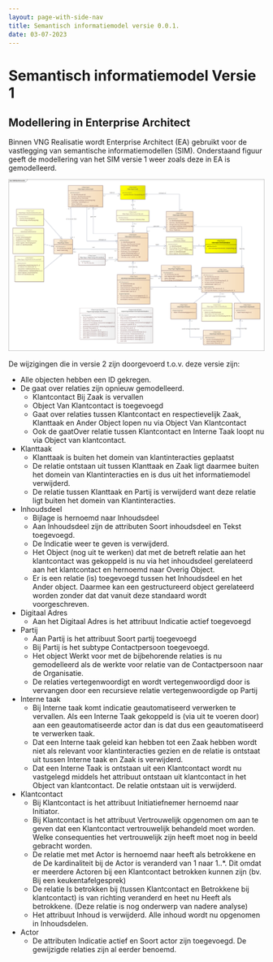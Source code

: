 ```yaml
---
layout: page-with-side-nav
title: Semantisch informatiemodel versie 0.0.1.
date: 03-07-2023
---
```


# Semantisch informatiemodel Versie 1

## Modellering in Enterprise Architect
Binnen VNG Realisatie wordt Enterprise Architect (EA) gebruikt voor de vastlegging van semantische informatiemodellen (SIM). Onderstaand figuur geeft de modellering van het SIM versie 1 weer zoals deze in EA is gemodelleerd.

<img src="assets/sim_ea_v1.png" alt="SIM in Enterprise Architect" width="1000"/>

De wijzigingen die in versie 2 zijn doorgevoerd t.o.v. deze versie zijn: 
  -	Alle objecten hebben een ID gekregen.
  -	De gaat over relaties zijn opnieuw gemodelleerd. 
    -	Klantcontact Bij Zaak is vervallen
    -	Object Van Klantcontact is toegevoegd
    -	Gaat over relaties tussen Klantcontact en respectievelijk Zaak, Klanttaak en Ander Object lopen nu via Object Van Klantcontact
    -	Ook de gaatOver relatie tussen Klantcontact en Interne Taak loopt nu via Object van klantcontact.
  -	Klanttaak
    -	Klanttaak is buiten het domein van klantinteracties geplaatst 
    -	De relatie ontstaan uit tussen Klanttaak en Zaak ligt daarmee buiten het domein van Klantinteracties en is dus uit het informatiemodel verwijderd.  
    -	De relatie tussen Klanttaak en Partij is verwijderd want deze relatie ligt buiten het domein van Klantinteracties.
  -	Inhoudsdeel
    -	Bijlage is hernoemd naar Inhoudsdeel 
    -	Aan Inhoudsdeel zijn de attributen Soort inhoudsdeel en Tekst toegevoegd.
    -	De Indicatie weer te geven is verwijderd.  
    -	Het Object (nog uit te werken) dat met de betreft relatie aan het klantcontact was gekoppeld is nu via het inhoudsdeel gerelateerd aan het klantcontact en hernoemd naar Overig Object.
    -	Er is een relatie (is)  toegevoegd tussen het Inhoudsdeel en het Ander object. Daarmee kan een gestructureerd object gerelateerd worden zonder dat dat vanuit deze standaard wordt voorgeschreven. 
  -	Digitaal Adres
    -	Aan het Digitaal Adres is het attribuut Indicatie actief toegevoegd
  -	Partij
    -	Aan Partij is het attribuut Soort partij toegevoegd
    -	Bij Partij is het subtype Contactpersoon toegevoegd. 
    -	Het object Werkt voor met de bijbehorende relaties is nu gemodelleerd als de werkte voor relatie van de Contactpersoon naar de Organisatie.
    -	De relaties vertegenwoordigt en wordt vertegenwoordigd door is vervangen door een recursieve relatie  vertegenwoordigde op Partij
  -	Interne taak
    -	Bij Interne taak komt indicatie geautomatiseerd verwerken te vervallen. Als een Interne Taak gekoppeld is (via uit te voeren door)  aan een geautomatiseerde actor dan is dat dus een geautomatiseerd te verwerken taak.  
    -	Dat een Interne taak  geleid kan hebben tot een Zaak hebben wordt niet als relevant voor klantinteracties gezien en de relatie is ontstaat uit tussen Interne taak en Zaak is verwijderd.
    -	Dat een Interne Taak is ontstaan uit een Klantcontact wordt nu vastgelegd middels het attribuut  ontstaan uit klantcontact in het Object van klantcontact.  De relatie ontstaan uit  is verwijderd. 
  -	Klantcontact
    -	Bij Klantcontact is het attribuut Initiatiefnemer hernoemd naar Initiator. 
    -	Bij Klantcontact is het attribuut  Vertrouwelijk opgenomen om aan te geven dat een Klantcontact  vertrouwelijk behandeld moet worden. Welke consequenties het vertrouwelijk zijn heeft moet nog in beeld gebracht worden. 
    -	De relatie met  met Actor  is hernoemd naar heeft als betrokkene en de De kardinaliteit bij de Actor is veranderd van 1 naar 1..*. Dit omdat er meerdere Actoren bij een Klantcontact betrokken kunnen zijn (bv. Bij een keukentafelgesprek) 
    -	De relatie Is betrokken bij (tussen Klantcontact en Betrokkene bij klantcontact) is van richting veranderd en heet nu Heeft als betrokkene. (Deze relatie is nog onderwerp van nadere analyse) 
    -	Het attribuut Inhoud is verwijderd. Alle inhoud wordt nu opgenomen in Inhoudsdelen. 
  -	Actor    
    -	De attributen Indicatie actief en Soort actor  zijn toegevoegd. De gewijzigde relaties zijn al eerder benoemd. 


